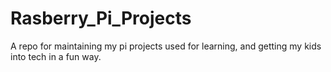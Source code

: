 # Rasberry_Pi_Projects
A repo for maintaining my pi projects used for learning, and getting my kids into tech in a fun way.
